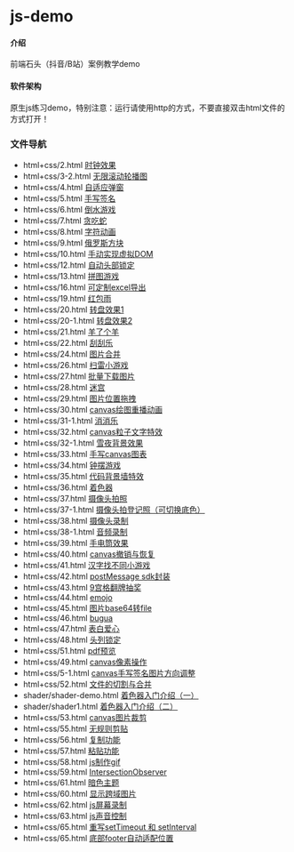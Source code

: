 # js-demo

#### 介绍
前端石头（抖音/B站）案例教学demo

#### 软件架构
原生js练习demo，特别注意：运行请使用http的方式，不要直接双击html文件的方式打开！

### 文件导航
* html+css/2.html [时钟效果](https://gitee.com/qxscj/js-demo/blob/master/html+css/11.html)
* html+css/3-2.html [无限滚动轮播图](https://gitee.com/qxscj/js-demo/blob/master/html+css/3-2.html)
* html+css/4.html [自适应弹窗](https://gitee.com/qxscj/js-demo/blob/master/html+css/4.html)
* html+css/5.html [手写签名](https://gitee.com/qxscj/js-demo/blob/master/html+css/5.html)
* html+css/6.html [倒水游戏](https://gitee.com/qxscj/js-demo/blob/master/html+css/6.html)
* html+css/7.html [贪吃蛇](https://gitee.com/qxscj/js-demo/blob/master/html+css/7.html)
* html+css/8.html [字符动画](https://gitee.com/qxscj/js-demo/blob/master/html+css/8.html)
* html+css/9.html [俄罗斯方块](https://gitee.com/qxscj/js-demo/blob/master/html+css/9.html)
* html+css/10.html [手动实现虚拟DOM](https://gitee.com/qxscj/js-demo/blob/master/html+css/10.html)
* html+css/12.html [自动头部锁定](https://gitee.com/qxscj/js-demo/blob/master/html+css/12.html)
* html+css/13.html [拼图游戏](https://gitee.com/qxscj/js-demo/blob/master/html+css/13.html)
* html+css/16.html [可定制excel导出](https://gitee.com/qxscj/js-demo/blob/master/html+css/16.html)
* html+css/19.html [红包雨](https://gitee.com/qxscj/js-demo/blob/master/html+css/19.html)
* html+css/20.html [转盘效果1](https://gitee.com/qxscj/js-demo/blob/master/html+css/20.html)
* html+css/20-1.html [转盘效果2](https://gitee.com/qxscj/js-demo/blob/master/html+css/20-1.html)
* html+css/21.html [羊了个羊](https://gitee.com/qxscj/js-demo/blob/master/html+css/21.html)
* html+css/22.html [刮刮乐](https://gitee.com/qxscj/js-demo/blob/master/html+css/22.html)
* html+css/24.html [图片合并](https://gitee.com/qxscj/js-demo/blob/master/html+css/24.html)
* html+css/26.html [扫雷小游戏](https://gitee.com/qxscj/js-demo/blob/master/html+css/26.html)
* html+css/27.html [批量下载图片](https://gitee.com/qxscj/js-demo/blob/master/html+css/27.html)
* html+css/28.html [迷宫](https://gitee.com/qxscj/js-demo/blob/master/html+css/28.html)
* html+css/29.html [图片位置拖拽](https://gitee.com/qxscj/js-demo/blob/master/html+css/29.html)
* html+css/30.html [canvas绘图重播动画](https://gitee.com/qxscj/js-demo/blob/master/html+css/30.html)
* html+css/31-1.html [消消乐 ](https://gitee.com/qxscj/js-demo/blob/master/html+css/31-1.html)
* html+css/32.html [canvas粒子文字特效](https://gitee.com/qxscj/js-demo/blob/master/html+css/32.html)
* html+css/32-1.html [雪夜背景效果](https://gitee.com/qxscj/js-demo/blob/master/html+css/32-1.html)
* html+css/33.html [手写canvas图表](https://gitee.com/qxscj/js-demo/blob/master/html+css/33.html)
* html+css/34.html [钟摆游戏](https://gitee.com/qxscj/js-demo/blob/master/html+css/34.html)
* html+css/35.html [代码背景墙特效](https://gitee.com/qxscj/js-demo/blob/master/html+css/35.html)
* html+css/36.html [着色器](https://gitee.com/qxscj/js-demo/blob/master/html+css/36.html)
* html+css/37.html [摄像头拍照](https://gitee.com/qxscj/js-demo/blob/master/html+css/37.html)
* html+css/37-1.html [摄像头拍登记照（可切换底色）](https://gitee.com/qxscj/js-demo/blob/master/html+css/37-1.html)
* html+css/38.html [摄像头录制](https://gitee.com/qxscj/js-demo/blob/master/html+css/38.html)
* html+css/38-1.html [音频录制](https://gitee.com/qxscj/js-demo/blob/master/html+css/38-1.html)
* html+css/39.html [手电筒效果](https://gitee.com/qxscj/js-demo/blob/master/html+css/39.html)
* html+css/40.html [canvas撤销与恢复](https://gitee.com/qxscj/js-demo/blob/master/html+css/40.html)
* html+css/41.html [汉字找不同小游戏](https://gitee.com/qxscj/js-demo/blob/master/html+css/41.html)
* html+css/42.html [postMessage sdk封装](https://gitee.com/qxscj/js-demo/blob/master/html+css/42.html)
* html+css/43.html [9宫格翻牌抽奖](https://gitee.com/qxscj/js-demo/blob/master/html+css/43.html)
* html+css/44.html [emojo](https://gitee.com/qxscj/js-demo/blob/master/html+css/44.html)
* html+css/45.html [图片base64转file](https://gitee.com/qxscj/js-demo/blob/master/html+css/45.html)
* html+css/46.html [bugua](https://gitee.com/qxscj/js-demo/blob/master/html+css/46.html)
* html+css/47.html [表白爱心](https://gitee.com/qxscj/js-demo/blob/master/html+css/47.html)
* html+css/48.html [头列锁定](https://gitee.com/qxscj/js-demo/blob/master/html+css/48.html)
* html+css/51.html [pdf预览](https://gitee.com/qxscj/js-demo/blob/master/html+css/51.html)
* html+css/49.html [canvas像素操作](https://gitee.com/qxscj/js-demo/blob/master/html+css/49.html)
* html+css/5-1.html [canvas手写签名图片方向调整](https://gitee.com/qxscj/js-demo/blob/master/html+css/5-1.html)
* html+css/52.html [文件的切割与合并](https://gitee.com/qxscj/js-demo/blob/master/html+css/52.html)
* shader/shader-demo.html [着色器入门介绍（一）](https://gitee.com/qxscj/js-demo/blob/master/shader/shader-demo.html)
* shader/shader1.html [着色器入门介绍（二）](https://gitee.com/qxscj/js-demo/blob/master/shader/shader1.html)
* html+css/53.html [canvas图片裁剪](https://gitee.com/qxscj/js-demo/blob/master/html+css/53.html)
* html+css/55.html [无规则剪贴](https://gitee.com/qxscj/js-demo/blob/master/html+css/55.html)
* html+css/56.html [复制功能](https://gitee.com/qxscj/js-demo/blob/master/html+css/56.html)
* html+css/57.html [粘贴功能](https://gitee.com/qxscj/js-demo/blob/master/html+css/57.html)
* html+css/58.html [js制作gif](https://gitee.com/qxscj/js-demo/blob/master/html+css/58.html)
* html+css/59.html [IntersectionObserver](https://gitee.com/qxscj/js-demo/blob/master/html+css/59.html)
* html+css/61.html [暗色主题](https://gitee.com/qxscj/js-demo/blob/master/html+css/61.html)
* html+css/60.html [显示跨域图片](https://gitee.com/qxscj/js-demo/blob/master/html+css/60.html)
* html+css/62.html [js屏幕录制](https://gitee.com/qxscj/js-demo/blob/master/html+css/62.html)
* html+css/63.html [js声音控制](https://gitee.com/qxscj/js-demo/blob/master/html+css/63.html)
* html+css/65.html [重写setTimeout 和 setInterval](https://gitee.com/qxscj/js-demo/blob/master/html+css/65.html)
* html+css/65.html [底部footer自动适配位置](https://gitee.com/qxscj/js-demo/blob/master/html+css/66.html)